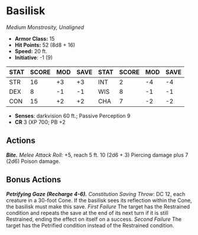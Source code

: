 # Basilisk

*Medium Monstrosity, Unaligned*

- **Armor Class:** 15
- **Hit Points:** 52 (8d8 + 16)
- **Speed:** 20 ft.
- **Initiative**: -1 (9)

|STAT|SCORE|MOD|SAVE|STAT|SCORE|MOD|SAVE|
| --- | --- | --- | ---- |---| --- | --- | ---- |
| STR | 16 | +3 | +3 | INT | 2 | -4 | -4 |
| DEX | 8 | -1 | -1 | WIS | 8 | -1 | -1 |
| CON | 15 | +2 | +2 | CHA | 7 | -2 | -2 |

- **Senses**: darkvision 60 ft.; Passive Perception 9
- **CR** 3 (XP 700; PB +2

## Actions

***Bite.*** *Melee Attack Roll:* +5, reach 5 ft. 10 (2d6 + 3) Piercing damage plus 7 (2d6) Poison damage.


## Bonus Actions

***Petrifying Gaze (Recharge 4-6).*** *Constitution Saving Throw*: DC 12, each creature in a 30-foot Cone. If the basilisk sees its reflection within the Cone, the basilisk must make this save. *First Failure* The target has the Restrained condition and repeats the save at the end of its next turn if it is still Restrained, ending the effect on itself on a success. *Second Failure* The target has the Petrified condition instead of the Restrained condition.

